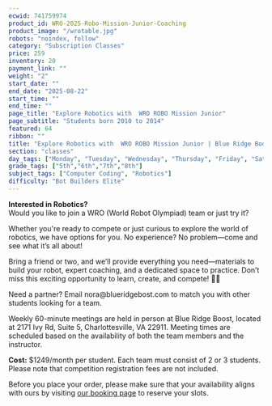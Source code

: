 ```yaml
---
ecwid: 741759974
product_id: WRO-2025-Robo-Mission-Junior-Coaching
product_image: "/wrotable.jpg"
robots: "noindex, follow"
category: "Subscription Classes"
price: 259
inventory: 20
payment_link: ""
weight: "2"
start_date: ""
end_date: "2025-08-22"
start_time: ""
end_time: ""
page_title: "Explore Robotics with  WRO ROBO Mission Junior"
page_subtitle: "Students born 2010 to 2014"
featured: 64
ribbon: ""
title: "Explore Robotics with  WRO ROBO Mission Junior | Blue Ridge Boost"
section: "classes"
day_tags: ["Monday", "Tuesday", "Wednesday", "Thursday", "Friday", "Saturday", "Sunday"]
grade_tags: ["5th","6th","7th","8th"]
subject_tags: ["Computer Coding", "Robotics"]
difficulty: "Bot Builders Elite"
---
```

<p><strong>Interested in Robotics?</strong><br>Would you like to join a WRO (World Robot Olympiad) team or just try it?</p><p>Whether you're ready to compete or just curious to explore the world of robotics, we have options for you. No experience? No problem—come and see what it’s all about!</p><p>Bring a friend or two, and we’ll provide everything you need—materials to build your robot, expert coaching, and a dedicated space to practice. Don’t miss this exciting opportunity to learn, create, and compete! 🚀🤖</p><p>Need a partner? Email nora@blueridgebost.com to match you with other students looking for a team.</p><p>Weekly 60-minute meetings are held in person at Blue Ridge Boost, located at 2171 Ivy Rd, Suite 5, Charlottesville, VA 22911. Meeting times are scheduled based on the availability of both the team members and the instructor.</p><p><strong>Cost:</strong> $1249/month per student. Each team must consist of 2 or 3 students. Please note that competition registration fees are not included.</p><p>Before you place your order, please make sure that your availability aligns with ours by visiting <a href="https://blueridgeboost-wro.youcanbook.me/" target="_blank">our booking page</a> to reserve your slots.<br></p>
